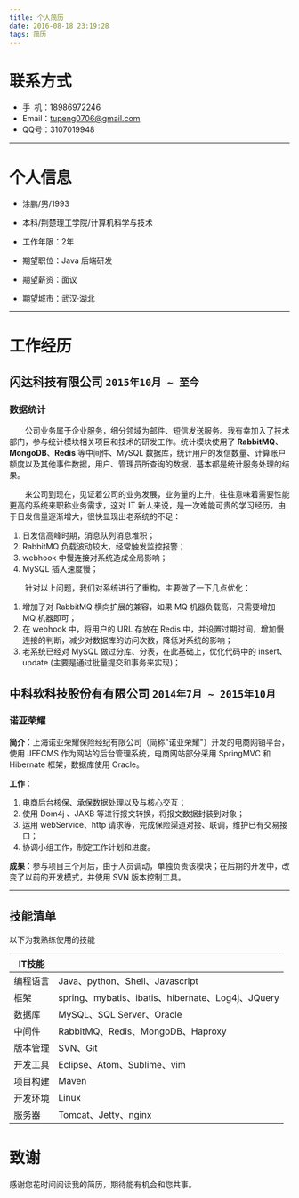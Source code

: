 ```yaml
---
title: 个人简历
date: 2016-08-18 23:19:28
tags: 简历
---
```


# 联系方式

- 手&ensp;机：18986972246
- Email：tupeng0706@gmail.com
- QQ号：3107019948

---

# 个人信息

 - 涂鹏/男/1993

 - 本科/荆楚理工学院/计算机科学与技术

 - 工作年限：2年

 - 期望职位：Java 后端研发

 - 期望薪资：面议

 - 期望城市：武汉·湖北

---

# 工作经历

## 闪达科技有限公司  `` 2015年10月 ~ 至今 ``

### 数据统计

&emsp;&emsp;公司业务属于企业服务，细分领域为邮件、短信发送服务。我有幸加入了技术部门，参与统计模块相关项目和技术的研发工作。统计模块使用了 **RabbitMQ**、**MongoDB**、**Redis** 等中间件、MySQL 数据库，统计用户的发信数量、计算账户额度以及其他事件数据，用户、管理员所查询的数据，基本都是统计服务处理的结果。

&emsp;&emsp;来公司到现在，见证着公司的业务发展，业务量的上升，往往意味着需要性能更高的系统来职称业务需求，这对 IT 新人来说，是一次难能可贵的学习经历。由于日发信量逐渐增大，很快显现出老系统的不足：

1. 日发信高峰时期，消息队列消息堆积；
2. RabbitMQ 负载波动较大，经常触发监控报警；
3. webhook 中慢连接对系统造成全局影响；
4. MySQL 插入速度慢；

&emsp;&emsp;针对以上问题，我们对系统进行了重构，主要做了一下几点优化：
1. 增加了对 RabbitMQ 横向扩展的兼容，如果 MQ 机器负载高，只需要增加 MQ 机器即可；
2. 在 webhook 中，将用户的 URL 存放在 Redis 中，并设置过期时间，增加慢连接的判断，减少对数据库的访问次数，降低对系统的影响；
3. 老系统已经对 MySQL 做过分库、分表，在此基础上，优化代码中的 insert、update (主要是通过批量提交和事务来实现)；

## 中科软科技股份有有限公司 `` 2014年7月 ~ 2015年10月 ``

### 诺亚荣耀

**简介**：上海诺亚荣耀保险经纪有限公司（简称"诺亚荣耀"）开发的电商网销平台，使用 JEECMS 作为网站的后台管理系统，电商网站部分采用 SpringMVC 和 Hibernate 框架，数据库使用 Oracle。

**工作**：

1. 电商后台核保、承保数据处理以及与核心交互；
2. 使用 Dom4j 、JAXB 等进行报文转换，将报文数据封装到对象；
3. 运用 webService、http 请求等，完成保险渠道对接、联调，维护已有交易接口；
4. 协调小组工作，制定工作计划和进度。

**成果**：参与项目三个月后，由于人员调动，单独负责该模块；在后期的开发中，改变了以前的开发模式，并使用 SVN 版本控制工具。

---

## 技能清单

以下为我熟练使用的技能

|IT技能||
|-|-|
|编程语言|Java、python、Shell、Javascript|
|框架|spring、mybatis、ibatis、hibernate、Log4j、JQuery|
|数据库|MySQL、SQL Server、Oracle|
|中间件|RabbitMQ、Redis、MongoDB、Haproxy|
|版本管理|SVN、Git|
|开发工具|Eclipse、Atom、Sublime、vim|
|项目构建|Maven|
|开发环境|Linux|
|服务器|Tomcat、Jetty、nginx|


# 致谢
感谢您花时间阅读我的简历，期待能有机会和您共事。
